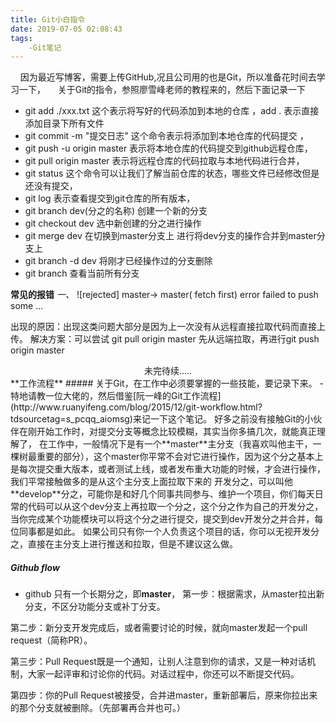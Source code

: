 ```yaml
---
title: Git小白指令
date: 2019-07-05 02:08:43
tags:
    -Git笔记
---
```

&nbsp;&nbsp;&nbsp;&nbsp;因为最近写博客，需要上传GitHub,况且公司用的也是Git，所以准备花时间去学习一下，
&nbsp;&nbsp;&nbsp;&nbsp;关于Git的指令，参照廖雪峰老师的教程来的，然后下面记录一下

* git add ./xxx.txt  这个表示将写好的代码添加到本地的仓库 ，add . 表示直接添加目录下所有文件
* git commit -m "提交日志"  这个命令表示将添加到本地仓库的代码提交 ，
* git push -u origin master 表示将本地仓库的代码提交到github远程仓库，
* git pull origin master 表示将远程仓库的代码拉取与本地代码进行合并，
* git status  这个命令可以让我们了解当前仓库的状态，哪些文件已经修改但是还没有提交，
* git log 表示查看提交到git仓库的所有版本，
* git branch dev(分之的名称) 创建一个新的分支
* git checkout dev 选中新创建的分之进行操作
* git merge dev 在切换到master分支上 进行将dev分支的操作合并到master分支上
* git branch -d dev 将刚才已经操作过的分支删除
* git branch 查看当前所有分支




**常见的报错**
_一、_ ![rejected] master-> master( fetch first)  error failed to push some ...

出现的原因：出现这类问题大部分是因为上一次没有从远程直接拉取代码而直接上传。
解决方案：可以尝试 git pull origin master 先从远端拉取，再进行git push origin master

<center>未完待续.....</center>
**工作流程**
##### 关于Git，在工作中必须要掌握的一些技能，要记录下来。
- 特地请教一位大佬的，然后借鉴[阮一峰的Git工作流程](http://www.ruanyifeng.com/blog/2015/12/git-workflow.html?tdsourcetag=s_pcqq_aiomsg)来记一下这个笔记。
好多之前没有接触Git的小伙伴在刚开始工作时，对提交分支等概念比较模糊，其实当你多搞几次，就能真正理解了，
在工作中，一般情况下是有一个**master**主分支（我喜欢叫他主干，一棵树最重要的部分），这个master你平常不会对它进行操作，因为这个分之基本上是每次提交重大版本，或者测试上线，或者发布重大功能的时候，才会进行操作，我们平常接触做多的是从这个主分支上面拉取下来的
开发分之，可以叫他**develop**分之，可能你是和好几个同事共同参与、维护一个项目，你们每天日常的代码可以从这个dev分支上再拉取一个分之，这个分之作为自己的开发分之，当你完成某个功能模块可以将这个分之进行提交，提交到dev开发分之并合并，每位同事都是如此。
如果公司只有你一个人负责这个项目的话，你可以无视开发分之，直接在主分支上进行推送和拉取，但是不建议这么做。

##### Github flow
- github 只有一个长期分之，即**master**，
第一步：根据需求，从master拉出新分支，不区分功能分支或补丁分支。

第二步：新分支开发完成后，或者需要讨论的时候，就向master发起一个pull request（简称PR）。

第三步：Pull Request既是一个通知，让别人注意到你的请求，又是一种对话机制，大家一起评审和讨论你的代码。对话过程中，你还可以不断提交代码。

第四步：你的Pull Request被接受，合并进master，重新部署后，原来你拉出来的那个分支就被删除。（先部署再合并也可。）
